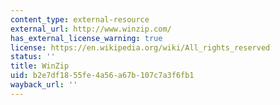 ```yaml
---
content_type: external-resource
external_url: http://www.winzip.com/
has_external_license_warning: true
license: https://en.wikipedia.org/wiki/All_rights_reserved
status: ''
title: WinZip
uid: b2e7df18-55fe-4a56-a67b-107c7a3f6fb1
wayback_url: ''
---
```

